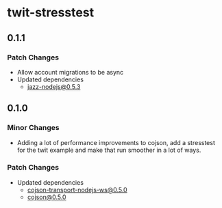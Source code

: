 # twit-stresstest

## 0.1.1

### Patch Changes

- Allow account migrations to be async
- Updated dependencies
  - jazz-nodejs@0.5.3

## 0.1.0

### Minor Changes

- Adding a lot of performance improvements to cojson, add a stresstest for the twit example and make that run smoother in a lot of ways.

### Patch Changes

- Updated dependencies
  - cojson-transport-nodejs-ws@0.5.0
  - cojson@0.5.0
